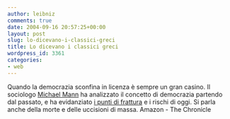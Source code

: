 ```yaml
---
author: leibniz
comments: true
date: 2004-09-16 20:57:25+00:00
layout: post
slug: lo-dicevano-i-classici-greci
title: Lo dicevano i classici greci
wordpress_id: 3361
categories:
- web
---
```


Quando la democrazia sconfina in licenza è sempre un gran casino. Il sociologo [Michael Mann](http://www.amazon.com/exec/obidos/ASIN/052131349X/ref=nosim/edazzlenet-20/102-5301833-6626508?dev-t=DRMCNRTARZTIR) ha analizzato il concetto di democrazia partendo dal passato, e ha evidanziato [i punti di frattura](http://chronicle.com/free/v51/i04/04a01001.htm) e i rischi di oggi. Si parla anche della morte e delle uccisioni di massa.
Amazon - The Chronicle
